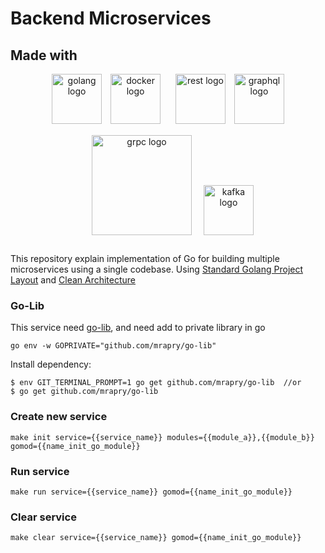 # Backend Microservices

## Made with
<p align="center">
  <img src="https://storage.googleapis.com/agungdp/static/logo/golang.png" width="80" alt="golang logo" />
  <img src="https://storage.googleapis.com/agungdp/static/logo/docker.png" width="80" hspace="10" alt="docker logo" />
  <img src="https://storage.googleapis.com/agungdp/static/logo/rest.png" width="80" hspace="10" alt="rest logo" />
  <img src="https://storage.googleapis.com/agungdp/static/logo/graphql.png" width="80" alt="graphql logo" />
  <img src="https://storage.googleapis.com/agungdp/static/logo/grpc.png" width="160" hspace="15" vspace="15" alt="grpc logo" />
  <img src="https://storage.googleapis.com/agungdp/static/logo/kafka.png" height="80" alt="kafka logo" />
</p>

This repository explain implementation of Go for building multiple microservices using a single codebase. Using [Standard Golang Project Layout](https://github.com/golang-standards/project-layout) and [Clean Architecture](https://blog.cleancoder.com/uncle-bob/2012/08/13/the-clean-architecture.html)


### Go-Lib
This service need [go-lib](https://github.com/mrapry/go-lib), and need add to private library in go
```
go env -w GOPRIVATE="github.com/mrapry/go-lib"
```

Install dependency:
```
$ env GIT_TERMINAL_PROMPT=1 go get github.com/mrapry/go-lib  //or
$ go get github.com/mrapry/go-lib
```
### Create new service
```
make init service={{service_name}} modules={{module_a}},{{module_b}} gomod={{name_init_go_module}}
```

### Run service
```
make run service={{service_name}} gomod={{name_init_go_module}}
```

### Clear service
```
make clear service={{service_name}} gomod={{name_init_go_module}}
```